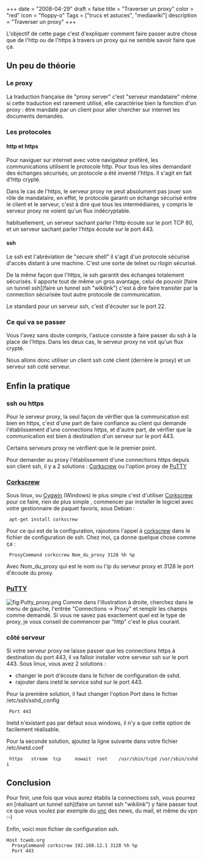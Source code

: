 +++
date = "2008-04-29"
draft = false
title = "Traverser un proxy"
color = "red"
icon = "floppy-o"
Tags = ["trucs et astuces", "mediawiki"]
description = "Traverser un proxy"
+++

L'objectif de cette page c'est d'expliquer comment faire passer autre
chose que de l'http ou de l'https à travers un proxy qui ne semble
savoir faire que ça.

Un peu de théorie
-----------------

### Le proxy

La traduction française de "proxy server" c'est "serveur mandataire"
même si cette traduction est rarement utilisé, elle caractérise bien la
fonction d'un proxy : être mandaté par un client pour aller chercher sur
internet les documents demandés.

### Les protocoles

#### http et https

Pour naviguer sur internet avec votre navigateur préféré, les
communications utilisent le protocole http. Pour tous les sites
demandant des échanges sécurisés, un protocole a été inventé l'https. Il
s'agit en fait d'http crypté.

Dans le cas de l'https, le serveur proxy ne peut absolument pas jouer
son rôle de mandataire, en effet, le protocole garanti un échange
sécurisé entre le client et le serveur, c'est à dire que tous les
intermédiaires, y compris le serveur proxy ne voient qu'un flux
indécryptable.

habituellement, un serveur sachant parler l'http écoute sur le port TCP
80, et un serveur sachant parler l'https écoute sur le port 443.

#### ssh

Le ssh est l'abréviation de "secure shell" il s'agit d'un protocole
sécurisé d'accès distant à une machine. C'est une sorte de telnet ou
rlogin sécurisé.

De la même façon que l'https, le ssh garantit des échanges totalement
sécurisés. Il apporte tout de même un gros avantage, celui de pouvoir
[faire un tunnel ssh](faire un tunnel ssh "wikilink") c'est à dire faire
transiter par la connection sécurisée tout autre protocole de
communication.

Le standard pour un serveur ssh, c'est d'écouter sur le port 22.

### Ce qui va se passer

Vous l'avez sans doute compris, l'astuce consiste à faire passer du ssh
à la place de l'https. Dans les deux cas, le serveur proxy ne voit qu'un
flux crypté.

Nous allons donc utiliser un client ssh coté client (derrière le proxy)
et un serveur ssh coté serveur.

Enfin la pratique
-----------------

### ssh ou https

Pour le serveur proxy, la seul façon de vérifier que la communication
est bien en https, c'est d'une part de faire confiance au client qui
demande l'établissement d'une connections https, et d'autre part, de
vérifier que la communication est bien à destination d'un serveur sur le
port 443.

Certains serveurs proxy ne vérifient que le le premier point.

Pour demander au proxy l'établissement d'une connections https depuis
son client ssh, il y a 2 solutions : [Corkscrew](/wiki/corkscrew)
ou l'option proxy de [PuTTY](/wiki/putty)

### [Corkscrew](/wiki/corkscrew)

Sous linux, ou [Cygwin](/wiki/cygwin) (Windows) le plus simple
c'est d'utiliser [Corkscrew](/wiki/corkscrew) pour ce faire, rien
de plus simple , commencer par installer le logiciel avec votre
gestionnaire de paquet favoris, sous Debian :

     apt-get install corkscrew

Pour ce qui est de la configuration, rajoutons l'appel à
[corkscrew](corkscrew "wikilink") dans le fichier de configuration de
ssh. Chez moi, ça donne quelque chose comme ça :

     ProxyCommand corkscrew Nom_du_proxy 3128 %h %p

Avec Nom\_du\_proxy qui est le nom ou l'ip du serveur proxy et 3128 le
port d'écoute du proxy.

### [PuTTY](/wiki/putty)

![](Putty_proxy.png "fig:Putty_proxy.png") Comme dans l'illustration à
droite, cherchez dans le menu de gauche, l'entrée "Connections -\>
Proxy" et remplir les champs comme demandé. Si vous ne savez pas
exactement quel est le type de proxy, je vous conseil de commencer par
"http" c'est le plus courant.

### côté serveur

Si votre serveur proxy ne laisse passer que les connections https à
destination du port 443, il va falloir installer votre serveur ssh sur
le port 443. Sous linux, vous avez 2 solutions :

-   changer le port d'écoute dans le fichier de configuration de sshd.
-   rajouter dans inetd le service sshd sur le port 443.

Pour la première solution, il faut changer l'option Port dans le fichier
/etc/ssh/sshd\_config

     Port 443

Inetd n'existant pas par défaut sous windows, il n'y a que cette option
de facilement réalisable.

Pour la seconde solution, ajoutez la ligne suivante dans votre fichier
/etc/inetd.conf

     https   stream  tcp     nowait  root    /usr/sbin/tcpd /usr/sbin/sshd -i

Conclusion
----------

Pour finir, une fois que vous aurez établis la connections ssh, vous
pourrez en [réalisant un tunnel ssh](faire un tunnel ssh "wikilink") y
faire passer tout ce que vous voulez par exemple du
[vnc](vnc "wikilink") des news, du mail, et même du vpn :-)

Enfin, voici mon fichier de configuration ssh.

    Host tcweb.org
      ProxyCommand corkscrew 192.168.12.1 3128 %h %p
      Port 443
